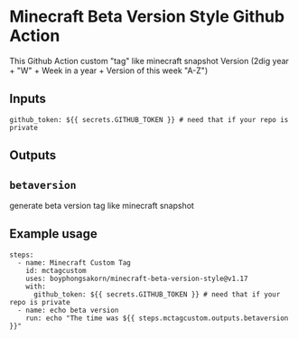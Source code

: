 # Minecraft Beta Version Style Github Action

This Github Action custom "tag" like minecraft snapshot Version (2dig year + "W" + Week in a year + Version of this week "A-Z")

## Inputs

```github_token: ${{ secrets.GITHUB_TOKEN }} # need that if your repo is private```

## Outputs

## `betaversion`

generate beta version tag like minecraft snapshot

## Example usage

```
steps:
  - name: Minecraft Custom Tag
    id: mctagcustom
    uses: boyphongsakorn/minecraft-beta-version-style@v1.17
    with:
      github_token: ${{ secrets.GITHUB_TOKEN }} # need that if your repo is private
  - name: echo beta version
    run: echo "The time was ${{ steps.mctagcustom.outputs.betaversion }}"
```
